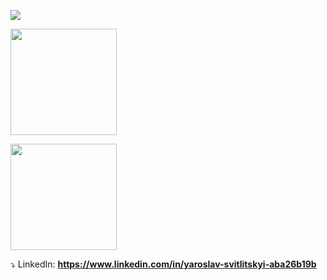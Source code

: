 [![](https://github-readme-stats.vercel.app/api?username=YarikRevich&show_icons=true&theme=highcontrast)](https://github.com/anuraghazra/github-readme-stats)

<img src="https://github-readme-stats.vercel.app/api/top-langs/?username=YarikRevich&layout=compact" height = "170" align=center /> &nbsp;&nbsp; 

<img src="https://github-readme-streak-stats.herokuapp.com/?user=YarikRevich" height = "170" align=center />

⤵️ LinkedIn: **https://www.linkedin.com/in/yaroslav-svitlitskyi-aba26b19b**
